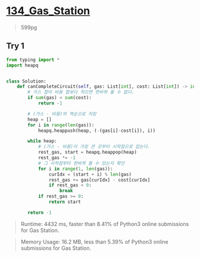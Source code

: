 # [134_Gas_Station](https://leetcode.com/problems/insertion-sort-list/)
> 599pg

## Try 1
```python
from typing import *
import heapq


class Solution:
    def canCompleteCircuit(self, gas: List[int], cost: List[int]) -> int:
        # 가스 합이 비용 합보다 적으면 한바퀴 돌 수 없다.
        if sum(gas) < sum(cost):
            return -1

        # (가스 - 비용)의 역순으로 저장
        heap = []
        for i in range(len(gas)):
            heapq.heappush(heap, (-(gas[i]-cost[i]), i))

        while heap:
            # (가스 - 비용)이 가장 큰 곳부터 시작점으로 잡는다.
            rest_gas, start = heapq.heappop(heap)
            rest_gas *= -1
            # 그 시작점부터 한바퀴 돌 수 있는지 확인
            for i in range(1, len(gas)):
                curIdx = (start + i) % len(gas)
                rest_gas += gas[curIdx] - cost[curIdx]
                if rest_gas < 0:
                    break
            if rest_gas >= 0:
                return start

        return -1
```

> Runtime: 4432 ms, faster than 8.41% of Python3 online submissions for Gas Station.

> Memory Usage: 16.2 MB, less than 5.39% of Python3 online submissions for Gas Station.